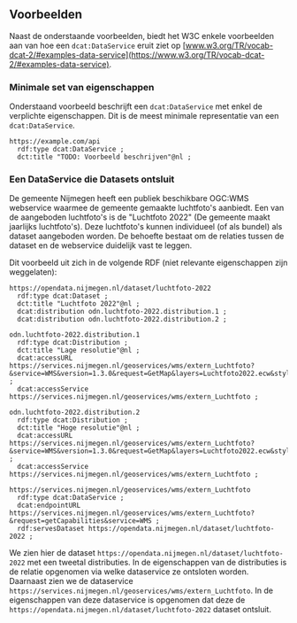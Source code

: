## Voorbeelden

Naast de onderstaande voorbeelden, biedt het W3C enkele voorbeelden aan van hoe een `dcat:DataService` eruit ziet op 
[www.w3.org/TR/vocab-dcat-2/#examples-data-service](https://www.w3.org/TR/vocab-dcat-2/#examples-data-service).

### Minimale set van eigenschappen

Onderstaand voorbeeld beschrijft een `dcat:DataService` met enkel de verplichte eigenschappen. Dit is de meest minimale representatie van een `dcat:DataService`.


<aside class="example" title="Minimale set van eigenschappen">

```turtle
https://example.com/api
  rdf:type dcat:DataService ;
  dct:title "TODO: Voorbeeld beschrijven"@nl ;
```

</aside>

### Een DataService die Datasets ontsluit

De gemeente Nijmegen heeft een publiek beschikbare OGC:WMS webservice waarmee de gemeente gemaakte luchtfoto's aanbiedt. 
Een van de aangeboden luchtfoto's is de "Luchtfoto 2022" (De gemeente maakt jaarlijks luchtfoto's). Deze luchtfoto's 
kunnen individueel (of als bundel) als dataset aangeboden worden. De behoefte bestaat om de relaties tussen de dataset 
en de webservice duidelijk vast te leggen.

Dit voorbeeld uit zich in de volgende RDF (niet relevante eigenschappen zijn weggelaten):

<aside class="example" title="Een DataService die Datasets ontsluit">

```turtle
https://opendata.nijmegen.nl/dataset/luchtfoto-2022
  rdf:type dcat:Dataset ;
  dct:title "Luchtfoto 2022"@nl ;
  dcat:distribution odn.luchtfoto-2022.distribution.1 ;
  dcat:distribution odn.luchtfoto-2022.distribution.2 ;
  
odn.luchtfoto-2022.distribution.1
  rdf:type dcat:Distribution ;
  dct:title "Lage resolutie"@nl ;
  dcat:accessURL https://services.nijmegen.nl/geoservices/wms/extern_Luchtfoto?&service=WMS&version=1.3.0&request=GetMap&layers=Luchtfoto2022.ecw&styles=default&transparent=true&CRS=EPSG:28992&bbox=176999.975,420000.025,191999.975,435500.025&width=750&height=775&format=image/png ;
  dcat:accessService https://services.nijmegen.nl/geoservices/wms/extern_Luchtfoto ;

odn.luchtfoto-2022.distribution.2
  rdf:type dcat:Distribution ;
  dct:title "Hoge resolutie"@nl ;
  dcat:accessURL https://services.nijmegen.nl/geoservices/wms/extern_Luchtfoto?&service=WMS&version=1.3.0&request=GetMap&layers=Luchtfoto2022.ecw&styles=default&transparent=true&CRS=EPSG:28992&bbox=176999.975,420000.025,191999.975,435500.025&width=3000&height=3100&format=image/png ;
  dcat:accessService https://services.nijmegen.nl/geoservices/wms/extern_Luchtfoto ;
  
https://services.nijmegen.nl/geoservices/wms/extern_Luchtfoto
  rdf:type dcat:DataService ;
  dcat:endpointURL https://services.nijmegen.nl/geoservices/wms/extern_Luchtfoto?&request=getCapabilities&service=WMS ;
  rdf:servesDataset https://opendata.nijmegen.nl/dataset/luchtfoto-2022 ;
```

</aside>

We zien hier de dataset `https://opendata.nijmegen.nl/dataset/luchtfoto-2022` met een tweetal distributies. In de 
eigenschappen van de distributies is de relatie opgenomen via welke dataservice ze ontsloten worden. Daarnaast zien we
de dataservice `https://services.nijmegen.nl/geoservices/wms/extern_Luchtfoto`. In de eigenschappen van deze dataservice
is opgenomen dat deze de `https://opendata.nijmegen.nl/dataset/luchtfoto-2022` dataset ontsluit.
